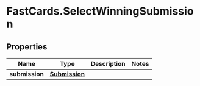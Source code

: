 # FastCards.SelectWinningSubmission

## Properties

Name | Type | Description | Notes
------------ | ------------- | ------------- | -------------
**submission** | [**Submission**](Submission.md) |  | 


